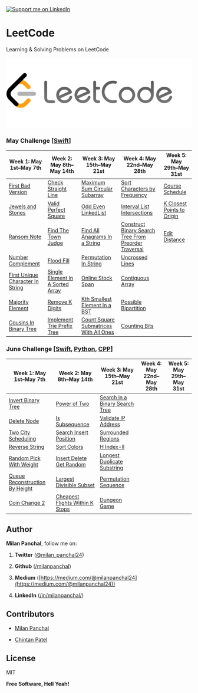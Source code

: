 <a href="https://www.linkedin.com/in/milanpanchal/">
    <img src="https://img.shields.io/badge/Support-Recommend%2FEndorse%20me%20on%20Linkedin-blue?style=for-the-badge&logo=linkedin" alt="Support me on LinkedIn" /></a>


# LeetCode
Learning &amp; Solving Problems on LeetCode

![](https://github.com/milanpanchal/LeetCode/blob/master/Assets/LeetCodeLogo.png)



### May Challenge [[Swift](https://github.com/milanpanchal/LeetCode/tree/master/Swift/May%20Challenge)]

| Week 1: May 1st–May 7th                                      | Week 2: May 8th–May 14th                                     | Week 3: May 15th–May 21st                                    | Week 4: May 22nd–May 28th                                    | Week 5: May 29th–May 31st                                    |
| ------------------------------------------------------------ | ------------------------------------------------------------ | ------------------------------------------------------------ | ------------------------------------------------------------ | ------------------------------------------------------------ |
| [First Bad Version](https://github.com/milanpanchal/LeetCode/tree/master/Swift/May%20Challenge/01_FirstBadVersion.playground/Contents.swift) | [Check Straight Line](https://github.com/milanpanchal/LeetCode/tree/master/Swift/May%20Challenge/08_CheckStraightLine.playground/Contents.swift) | [Maximum Sum Circular Subarray](https://github.com/milanpanchal/LeetCode/tree/master/Swift/May%20Challenge/15_MaximumSumCircularSubarray.playground/Contents.swift) | [Sort Characters by Frequency](https://github.com/milanpanchal/LeetCode/tree/master/Swift/May%20Challenge/22_SortCharactersByFrequency.playground/Contents.swift) | [Course Schedule](https://github.com/milanpanchal/LeetCode/tree/master/Swift/May%20Challenge/29_CourseSchedule.playground/Contents.swift) |
| [Jewels and Stones](https://github.com/milanpanchal/LeetCode/tree/master/Swift/May%20Challenge/02_JewelsAndStones.playground/Contents.swift) | [Valid Perfect Square](https://github.com/milanpanchal/LeetCode/tree/master/Swift/May%20Challenge/09_ValidPerfectSquare.playground/Contents.swift) | [Odd Even LinkedList](https://github.com/milanpanchal/LeetCode/tree/master/Swift/May%20Challenge/16_OddEvenLinkedList.playground/Contents.swift) | [Interval List Intersections](https://github.com/milanpanchal/LeetCode/tree/master/Swift/May%20Challenge/23_IntervalListIntersections.playground/Contents.swift) | [K Closest Points to Origin](https://github.com/milanpanchal/LeetCode/tree/master/Swift/May%20Challenge/30_KClosestPointsToOrigin.playground/Contents.swift) |
| [Ransom Note](https://github.com/milanpanchal/LeetCode/tree/master/Swift/May%20Challenge/03_RansomNote.playground/Contents.swift) | [Find The Town Judge](https://github.com/milanpanchal/LeetCode/tree/master/Swift/May%20Challenge/10_FindTheTownJudge.playground/Contents.swift) | [Find All Anagrams In a String](https://github.com/milanpanchal/LeetCode/tree/master/Swift/May%20Challenge/17_FindAllAnagramsInAString.playground/Contents.swift) | [Construct Binary Search Tree From Preorder Traversal](https://github.com/milanpanchal/LeetCode/tree/master/Swift/May%20Challenge/24_ConstructBinarySearchTreeFromPreorderTraversal.playground/Contents.swift) | [Edit Distance](https://github.com/milanpanchal/LeetCode/tree/master/Swift/May%20Challenge/31_EditDistance.playground/Contents.swift) |
| [Number Complement](https://github.com/milanpanchal/LeetCode/tree/master/Swift/May%20Challenge/04_NumberComplement.playground/Contents.swift) | [Flood Fill](https://github.com/milanpanchal/LeetCode/tree/master/Swift/May%20Challenge/11_FloodFill.playground/Contents.swift) | [Permutation In String](https://github.com/milanpanchal/LeetCode/tree/master/Swift/May%20Challenge/18_PermutationInString.playground/Contents.swift) | [Uncrossed Lines](https://github.com/milanpanchal/LeetCode/tree/master/Swift/May%20Challenge/25_UncrossedLines.playground/Contents.swift) |                                                              |
| [First Unique Character In String](https://github.com/milanpanchal/LeetCode/tree/master/Swift/May%20Challenge/05_FirstUniqueCharacterInString.playground/Contents.swift) | [Single Element In A Sorted Array](https://github.com/milanpanchal/LeetCode/tree/master/Swift/May%20Challenge/12_SingleElementInASortedArray.playground/Contents.swift) | [Online Stock Span](https://github.com/milanpanchal/LeetCode/tree/master/Swift/May%20Challenge/19_OnlineStockSpan.playground/Contents.swift) | [Contiguous Array](https://github.com/milanpanchal/LeetCode/tree/master/Swift/May%20Challenge/26_ContiguousArray.playground/Contents.swift) |                                                              |
| [Majority Element](https://github.com/milanpanchal/LeetCode/tree/master/Swift/May%20Challenge/06_MajorityElement.playground/Contents.swift) | [Remove K Digits](https://github.com/milanpanchal/LeetCode/tree/master/Swift/May%20Challenge/13_RemoveKDigits.playground/Contents.swift) | [Kth Smallest Element In a BST](https://github.com/milanpanchal/LeetCode/tree/master/Swift/May%20Challenge/20_KthSmallestElementInABST.playground/Contents.swift) | [Possible Bipartition](https://github.com/milanpanchal/LeetCode/tree/master/Swift/May%20Challenge/27_PossibleBipartition.playground/Contents.swift) |                                                              |
| [Cousins In Binary Tree](https://github.com/milanpanchal/LeetCode/tree/master/Swift/May%20Challenge/07_CousinsInBinaryTree.playground/Contents.swift) | [Implement Trie Prefix Tree](https://github.com/milanpanchal/LeetCode/tree/master/Swift/May%20Challenge/14_Implement_Trie_PrefixTree.playground/Contents.swift) | [Count Square Submatrices With All Ones](https://github.com/milanpanchal/LeetCode/tree/master/Swift/May%20Challenge/21_CountSquareSubmatricesWithAllOnes.playground/Contents.swift) | [Counting Bits](https://github.com/milanpanchal/LeetCode/tree/master/Swift/May%20Challenge/28_CountingBits.playground/Contents.swift) |                                                              |



### June Challenge [[Swift](https://github.com/milanpanchal/LeetCode/tree/master/Swift/June%20Challenge), [Python](https://github.com/milanpanchal/LeetCode/tree/master/Python/June%20Challenge), [CPP](https://github.com/milanpanchal/LeetCode/tree/master/CPP/June%20Challenge)]

| Week 1: May 1st–May 7th                                      | Week 2: May 8th–May 14th                                     | Week 3: May 15th–May 21st                                    | Week 4: May 22nd–May 28th | Week 5: May 29th–May 31st |
| ------------------------------------------------------------ | ------------------------------------------------------------ | ------------------------------------------------------------ | ------------------------- | ------------------------- |
| [Invert Binary Tree](https://github.com/milanpanchal/LeetCode/tree/master/Swift/June%20Challenge/01_InvertBinaryTree.playground/Contents.swift) | [Power of Two](https://github.com/milanpanchal/LeetCode/tree/master/Swift/June%20Challenge/08_PowerOfTwo.playground/Contents.swift) | [Search in a Binary Search Tree](https://github.com/milanpanchal/LeetCode/tree/master/Swift/June%20Challenge/15_SearchInABinarySearchTree.playground/Contents.swift) |                           |                           |
| [Delete Node](https://github.com/milanpanchal/LeetCode/tree/master/Swift/June%20Challenge/02_DeleteNode.playground/Contents.swift) | [Is Subsequence](https://github.com/milanpanchal/LeetCode/tree/master/Swift/June%20Challenge/09_IsSubsequence.playground/Contents.swift) | [Validate IP Address](https://github.com/milanpanchal/LeetCode/tree/master/Swift/June%20Challenge/16_ValidateIPAddress.playground/Contents.swift) |                           |                           |
| [Two City Scheduling](https://github.com/milanpanchal/LeetCode/tree/master/Swift/June%20Challenge/03_TwoCityScheduling.playground/Contents.swift) | [Search Insert Position](https://github.com/milanpanchal/LeetCode/tree/master/Swift/June%20Challenge/10_SearchInsertPosition.playground/Contents.swift) | [Surrounded Regions](https://github.com/milanpanchal/LeetCode/tree/master/Swift/June%20Challenge/17_SurroundedRegions.playground/Contents.swift) |                           |                           |
| [Reverse String](https://github.com/milanpanchal/LeetCode/tree/master/Swift/June%20Challenge/04_ReverseString.playground/Contents.swift) | [Sort Colors](https://github.com/milanpanchal/LeetCode/tree/master/Swift/June%20Challenge/11_SortColors.playground/Contents.swift) | [H Index-II](https://github.com/milanpanchal/LeetCode/tree/master/Swift/June%20Challenge/18_H-Index-II.playground/Contents.swift) |                           |                           |
| [Random Pick With Weight](https://github.com/milanpanchal/LeetCode/tree/master/Swift/June%20Challenge/05_RandomPickWithWeight.playground/Contents.swift) | [Insert Delete Get Random](https://github.com/milanpanchal/LeetCode/tree/master/Swift/June%20Challenge/12_InsertDeleteGetRandom.playground/Contents.swift) | [Longest Duplicate Substring](https://github.com/milanpanchal/LeetCode/tree/master/Swift/June%20Challenge/19_LongestDuplicateSubstring.playground/Contents.swift) |                           |                           |
| [Queue Reconstruction By Height](https://github.com/milanpanchal/LeetCode/tree/master/Swift/June%20Challenge/06_QueueReconstructionByHeight.playground/Contents.swift) | [Largest Divisible Subset](https://github.com/milanpanchal/LeetCode/tree/master/Swift/June%20Challenge/13_LargestDivisibleSubset.playground/Contents.swift) | [Permutation Sequence](https://github.com/milanpanchal/LeetCode/tree/master/Swift/June%20Challenge/20_PermutationSequence.playground/Contents.swift) |                           |                           |
| [Coin Change 2](https://github.com/milanpanchal/LeetCode/tree/master/Swift/June%20Challenge/07_CoinChange2.playground/Contents.swift) | [Cheapest Flights Within K Stops](https://github.com/milanpanchal/LeetCode/tree/master/Swift/June%20Challenge/14_CheapestFlightsWithinKStops.playground/Contents.swift) | [Dungeon Game](https://github.com/milanpanchal/LeetCode/tree/master/Swift/June%20Challenge/21_DungeonGame.playground/Contents.swift) |                           |                           |


## Author

**Milan Panchal**, follow me on:

1. **Twitter** ([@milan_panchal24](https://twitter.com/milan_panchal24))

2. **Github** ([/milanpanchal](https://github.com/milanpanchal/))

3. **Medium** ([https://medium.com/@milanpanchal24](https://medium.com/@milanpanchal24))

4. **LinkedIn** ([/in/milanpanchal/](https://www.linkedin.com/in/milanpanchal/))



## Contributors

* [Milan Panchal](https://github.com/milanpanchal)

* [Chintan Patel](https://github.com/ChintanPatel22490)



License
----

MIT

**Free Software, Hell Yeah!**
